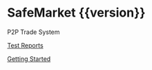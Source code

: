 # SafeMarket {{version}}

P2P Trade System

[Test Reports](/reports/{{version}}/)

[Getting Started](https://github.com/SafeMarket/dapp/wiki/Getting-Started)
